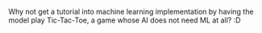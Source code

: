 Why not get a tutorial into machine learning implementation by having the model play Tic-Tac-Toe, a game whose AI does not need ML at all? :D